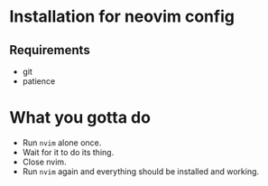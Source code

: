 # Installation for neovim config

## Requirements

- git
- patience

# What you gotta do

- Run `nvim` alone once.
- Wait for it to do its thing.
- Close nvim.
- Run `nvim` again and everything should be installed and working.
